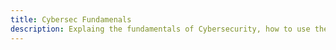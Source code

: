 ```yaml
---
title: Cybersec Fundamenals
description: Explaing the fundamentals of Cybersecurity, how to use them, abuse and defend against them.
---
```


